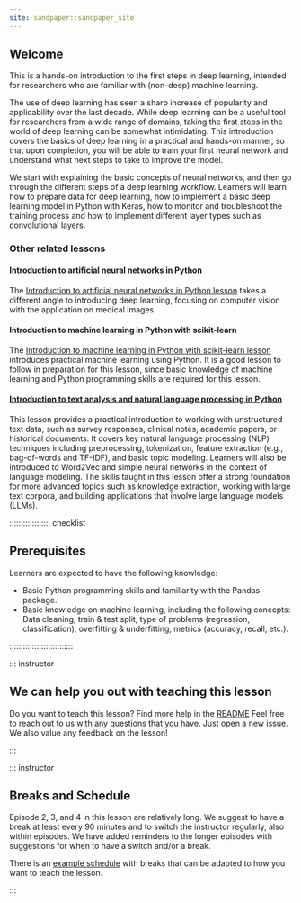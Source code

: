 ```yaml
---
site: sandpaper::sandpaper_site
---
```

## Welcome
This is a hands-on introduction to the first steps in deep learning, intended for researchers who are familiar with (non-deep) machine learning.

The use of deep learning has seen a sharp increase of popularity and applicability over the last decade. 
While deep learning can be a useful tool for researchers from a wide range of domains, 
taking the first steps in the world of deep learning can be somewhat intimidating. 
This introduction covers the basics of deep learning in a practical and hands-on manner, 
so that upon completion, you will be able to train your first neural network and understand what next steps to take to improve the model.

We start with explaining the basic concepts of neural networks, and then go through the different steps of a deep learning workflow. 
Learners will learn how to prepare data for deep learning, how to implement a basic deep learning model in Python with Keras, 
how to monitor and troubleshoot the training process and how to implement different layer types such as convolutional layers.

### Other related lessons
#### Introduction to artificial neural networks in Python
The [Introduction to artificial neural networks in Python lesson](https://carpentries-incubator.github.io/machine-learning-neural-python/)
takes a different angle to introducing deep learning, 
focusing on computer vision with the application on medical images.

#### Introduction to machine learning in Python with scikit-learn
The [Introduction to machine learning in Python with scikit-learn lesson](https://esciencecenter-digital-skills.github.io/scikit-learn-mooc/)
introduces practical machine learning using Python. It is a good lesson to follow in preparation for this lesson,
since basic knowledge of machine learning and Python programming skills are required for this lesson.

#### [Introduction to text analysis and natural language processing in Python](https://carpentries-incubator.github.io/python-text-analysis/index.html)  
This lesson provides a practical introduction to working with unstructured text data, such as survey responses, clinical notes, academic papers, or historical documents. It covers key natural language processing (NLP) techniques including preprocessing, tokenization, feature extraction (e.g., bag-of-words and TF-IDF), and basic topic modeling. Learners will also be introduced to Word2Vec and simple neural networks in the context of language modeling. The skills taught in this lesson offer a strong foundation for more advanced topics such as knowledge extraction, working with large text corpora, and building applications that involve large language models (LLMs).

:::::::::::::::::: checklist

## Prerequisites
Learners are expected to have the following knowledge:

- Basic Python programming skills and familiarity with the Pandas package.
- Basic knowledge on machine learning, including the following concepts: Data cleaning, train & test split, type of problems (regression, classification), overfitting & underfitting, metrics (accuracy, recall, etc.).

::::::::::::::::::::::::::::

::: instructor

## We can help you out with teaching this lesson

Do you want to teach this lesson?
Find more help in the [README](https://github.com/carpentries-lab/deep-learning-intro?tab=readme-ov-file#teaching-this-lesson)
Feel free to reach out to us with any questions that you have.
Just open a new issue.
We also value any feedback on the lesson!

:::

::: instructor

## Breaks and Schedule

Episode 2, 3, and 4 in this lesson are relatively long.
We suggest to have a break at least every 90 minutes and to switch the instructor regularly, also within episodes.
We have added reminders to the longer episodes with suggestions for when to have a switch and/or a break.

There is an [example schedule](schedule.html) with breaks that can be adapted to how you want to teach the lesson.

:::
